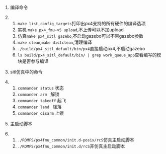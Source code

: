 1. 编译命令

1. 1. `make list_config_targets`打印出px4支持的所有硬件的编译选项
   2. 实机 `make px4_fmu-v5 upload`,不上传可以不加upload
   3. 仿真`make px4_sitl gazebo`,不启动gazebo可以不带gazebo参数
   4. `make clean`,`make distclean`,清理编译
   5. `./build/px4_sitl_default/bin/px4`直接启动px4,不启动gazebo
   6. `ls build/px4_sitl_default/bin/ | grep work_queue_app`查看编写的模块是否参与编译

1. sitl仿真中的命令

1. 1. `commander status`  状态
   2. `commander arm ` 解锁
   3. `commander takeoff`  起飞
   4. `commander land ` 降落
   5. `commander disarm`  上锁

1. 主启动脚本

1. 1. `./ROMFS/px4fmu_common/init.d-posix/rcS`仿真主启动脚本
   2. `./ROMFS/px4fmu_common/init.d/rcS`非仿真主启动脚本